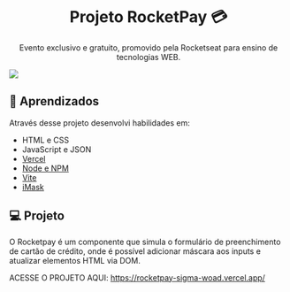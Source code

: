 <h1 align="center"> Projeto RocketPay 💳</h1>

<p align="center">
Evento exclusivo e gratuito, promovido pela Rocketseat para ensino de tecnologias WEB.
</p>

<p align="center">
  
</p>
<img src="https://user-images.githubusercontent.com/108831538/197089295-0d0cc539-3c91-4732-9f19-6911f0a2bce3.jpg">

<br>


## 🚀 Aprendizados

Através desse projeto desenvolvi habilidades em:

- HTML e CSS
- JavaScript e JSON
- [Vercel](https://vercel.com/)
- [Node e NPM](https://nodejs.org/)
- [Vite](https://vitejs.dev/)
- [iMask](https://imask.js.org)

## 💻 Projeto

O Rocketpay é um componente que simula o formulário de preenchimento de cartão de crédito, onde é possível adicionar máscara aos inputs e atualizar elementos HTML via DOM.

ACESSE O PROJETO AQUI: https://rocketpay-sigma-woad.vercel.app/
